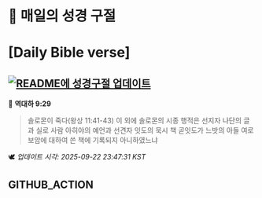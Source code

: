 # 🙏 매일의 성경 구절
# [Daily Bible verse]
## [![README에 성경구절 업데이트](https://github.com/DONGSUKA/first_test/actions/workflows/update-readme-bible.yml/badge.svg)](https://github.com/DONGSUKA/first_test/actions/workflows/update-readme-bible.yml)
<!-- START_BIBLE_VERSE -->
📖 **역대하 9:29**
> 솔로몬이 죽다(왕상 11:41-43) 이 외에 솔로몬의 시종 행적은 선지자 나단의 글과 실로 사람 아히야의 예언과 선견자 잇도의 묵시 책 곧잇도가 느밧의 아들 여로보암에 대하여 쓴 책에 기록되지 아니하였느냐

🕊️ _업데이트 시각: 2025-09-22 23:47:31 KST_
  <!-- END_BIBLE_VERSE -->
## GITHUB_ACTION
